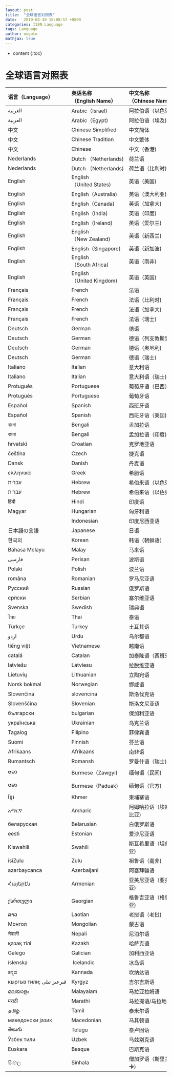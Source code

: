 ```yaml
---
layout: post
title:  "全球语言对照表"
date:   2019-04-30 18:08:57 +0800
categories: I18N Language
tags: Language
author: ougato
mathjax: true
---
```


* content
{:toc}




# 全球语言对照表

| 语言（Language） | 英语名称（English Name） | 中文名称（Chinese Name） | 国家码（Code） |
| :-- | :-- | :-- | :--: |
| العربية | Arabic（Israel) | 阿拉伯语（以色列) | ar_IL |
| العربية | Arabic（Egypt) | 阿拉伯语（埃及) | ar_EG |
| 中文 | Chinese Simplified | 中文简体 | zh_CN |
| 中文 | Chinese Tradition | 中文繁体 | zh_TW |
| 中文 | Chinese | 中文（香港) | zh_HK |
| Nederlands | Dutch （Netherlands) | 荷兰语 | nl_NL |
| Nederlands | Dutch （Netherlands) | 荷兰语（比利时) | nl_BE |
| English | English（United States) | 英语（美国) | en_US |
| English | English（Australia) | 英语（澳大利亚) | en_AU |
| English | English（Canada) | 英语（加拿大) | en_CA |
| English | English（India) | 英语（印度) | en_IN |
| English | English（Ireland) | 英语（爱尔兰) | en_IE |
| English | English（New Zealand) | 英语（新西兰) | en_NZ |
| English | English（Singapore) | 英语（新加波) | en_SG |
| English | English（South Africa) | 英语（南非) | en_ZA |
| English | English（United Kingdom) | 英语（英国) | en_GB |
| Français | French | 法语 | fr_FR |
| Français | French | 法语（比利时) | fr_BE |
| Français | French | 法语（加拿大) | fr_CA |
| Français | French | 法语（瑞士) | fr_CH |
| Deutsch | German | 德语 | de_DE |
| Deutsch | German | 德语（列支敦斯登) | de_LI |
| Deutsch | German | 德语（奥地利) | de_AT |
| Deutsch | German | 德语（瑞士) | de_CH |
| Italiano | Italian | 意大利语 | it_IT |
| Italiano | Italian | 意大利语（瑞士) | it_CH |
| Protuguês | Portuguese | 葡萄牙语（巴西） | pt_BR |
| Protuguês | Portuguese | 葡萄牙语 | pt_PT |
| Español | Spanish | 西班牙语 | es_ES |
| Español | Spanish | 西班牙语（美国) | es_US |
| বাংলা | Bengali | 孟加拉语 | bn_BD |
| বাংলা | Bengali | 孟加拉语（印度) | bn_IN |
| hrvatski | Croatian | 克罗地亚语 | hr_HR |
| čeština | Czech | 捷克语 | cs_CZ |
| Dansk | Danish | 丹麦语 | da_DK |
| ελληνικά | Greek | 希腊语 | el_GR |
| עברית | Hebrew | 希伯来语（以色列) | he_IL |
| עברית | Hebrew | 希伯来语（以色列) | iw_IL |
| हिंदी | Hindi | 印度语 | hi_IN |
| Magyar | Hungarian | 匈牙利语 | hu_HU |
| | Indonesian | 印度尼西亚语 | in_ID |
| 日本語の言語 | Japanese | 日语 | ja_JP |
| 한국의 | Korean | 韩语（朝鲜语） | ko_KR |
| Bahasa Melayu | Malay | 马来语 | ms_MY |
| فارسی | Perisan | 波斯语 | fa_IR |
| Polski | Polish | 波兰语 | pl_PL |
| româna | Romanian | 罗马尼亚语 | ro_RO |
| Русский | Russian | 俄罗斯语 | ru_RU |
| српски | Serbian | 塞尔维亚语 | sr_RS |
| Svenska | Swedish | 瑞典语 | sv_SE |
| ไทย | Thai | 泰语 | th_TH |
| Türkçe | Turkey | 土耳其语 | tr_TR |
| اردو | Urdu | 乌尔都语 | ur_PK |
| tiếng việt | Vietnamese | 越南语 | vi_VN |
| catalá | Catalan | 加泰隆语（西班牙) | ca_ES |
| latviešu | Latviesu | 拉脱维亚语 | lv_LV |
| Lietuvių | Lithuanian | 立陶宛语 | lt_LT |
| Norsk bokmal | Norwegian | 挪威语 | nb_NO |
| Slovenčina | slovencina | 斯洛伐克语 | sk_SK |
| Slovenščina | Slovenian | 斯洛文尼亚语 | sl_SI |
| български | bulgarian | 保加利亚语 | bg_BG |
| українська | Ukrainian | 乌克兰语 | uk_UA |
| Tagalog | Filipino | 菲律宾语 | tl_PH |
| Suomi | Finnish | 芬兰语 | fi_FI |
| Afrikaans | Afrikaans | 南非语 | af_ZA |
| Rumantsch | Romansh | 罗曼什语（瑞士) | rm_CH |
| ဗမာ | Burmese（Zawgyi) | 缅甸语（民间) | my_ZG |
| ဗမာ | Burmese（Paduak) | 缅甸语（官方) | my_MM |
| ខ្មែរ | Khmer | 柬埔寨语 | km_KH |
| አማርኛ | Amharic | 阿姆哈拉语（埃塞俄比亚) | am_ET |
| беларуская | Belarusian | 白俄罗斯语 | be_BY |
| eesti | Estonian | 爱沙尼亚语 | et_EE |
| Kiswahili | Swahili | 斯瓦希里语（坦桑尼亚) | sw_TZ |
| isiZulu | Zulu | 祖鲁语（南非) | zu_ZA |
| azərbaycanca | Azerbaijani | 阿塞拜疆语 | az_AZ |
| Հայերէն | Armenian | 亚美尼亚语（亚美尼亚) | hy_AM |
| ქართული | Georgian | 格鲁吉亚语（格鲁吉亚) | ka_GE |
| ລາວ | Laotian | 老挝语（老挝) | lo_LA |
| Монгол | Mongolian | 蒙古语 | mn_MN |
| नेपाली | Nepali | 尼泊尔语 | ne_NP |
| қазақ тілі | Kazakh | 哈萨克语 | kk_KZ |
| Galego | Galician | 加利西亚语 |  gl-rES |
| íslenska |  Icelandic | 冰岛语 | is-rIS |
| ಕನ್ನಡ | Kannada | 坎纳达语 | kn-rIN |
| кыргыз тили; قىرعىز تىلى | Kyrgyz | 吉尔吉斯语 | ky-rKG |
| മലയാളം | Malayalam | 马拉亚拉姆语 | ml-rIN |
| मराठी | Marathi | 马拉提语/马拉地语 |  mr-rIN |
| தமிழ் | Tamil | 泰米尔语 | ta-rIN |
| македонски јазик | Macedonian | 马其顿语 | mk-rMK |
| తెలుగు | Telugu | 泰卢固语 | te-rIN |
| Ўзбек тили | Uzbek | 乌兹别克语 | uz-rUZ |
| Euskara | Basque | 巴斯克语 | eu-rES |
| සිංහල | Sinhala | 僧加罗语（斯里兰卡) | si_LK |

